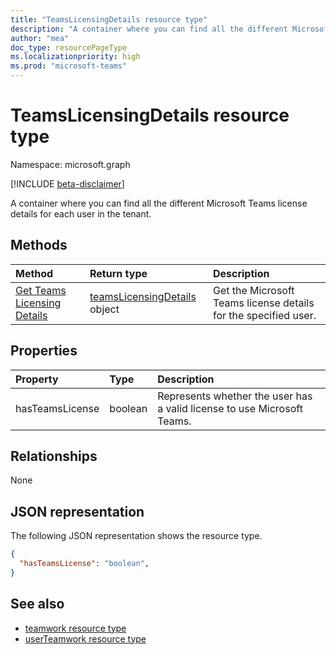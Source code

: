 ```yaml
---
title: "TeamsLicensingDetails resource type"
description: "A container where you can find all the different Microsoft Teams license details for each user in the tenant."
author: "mea"
doc_type: resourcePageType
ms.localizationpriority: high
ms.prod: "microsoft-teams"
---
```


# TeamsLicensingDetails resource type

Namespace: microsoft.graph

[!INCLUDE [beta-disclaimer](../../includes/beta-disclaimer.md)]

A container where you can find all the different Microsoft Teams license details for each user in the tenant. 

## Methods

|Method|Return type|Description|
|:---|:---|:---|
|[Get Teams Licensing Details](../api/user-get-teamslicensingdetails.md)|[teamsLicensingDetails](../resources/teamsLicensingDetails.md) object|Get the Microsoft Teams license details for the specified user.|

## Properties

| Property | Type | Description |
|:---------------|:--------|:----------|
|hasTeamsLicense| boolean | Represents whether the user has a valid license to use Microsoft Teams. |

## Relationships

None

## JSON representation

The following JSON representation shows the resource type.

<!-- {
  "blockType": "resource",
  "@odata.type": "microsoft.graph.teamsLicensingDetails",
  "baseType": "microsoft.graph.entity"
}-->

```json
{
  "hasTeamsLicense": "boolean",
}

```

<!-- uuid: 8fcb5dbc-d5aa-4681-8e31-b001d5168d79
2015-10-25 14:57:30 UTC -->
<!--
{
  "type": "#page.annotation",
  "description": "teamslicensingdetails resource",
  "keywords": "",
  "section": "documentation",
  "tocPath": "",
  "suppressions": []
}
-->

## See also

- [teamwork resource type](teamwork.md)
- [userTeamwork resource type](userteamwork.md)
